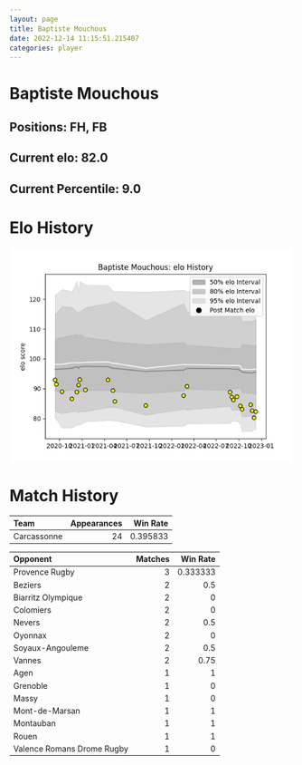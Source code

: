 ```yaml
---  
layout: page  
title: Baptiste Mouchous  
date: 2022-12-14 11:15:51.215407  
categories: player  
---
```

# Baptiste Mouchous

## Positions: FH, FB

## Current elo: 82.0

## Current Percentile: 9.0

# Elo History


![elo history](history_BaptisteMouchous.png)
# Match History


| Team        |   Appearances |   Win Rate |
|:------------|--------------:|-----------:|
| Carcassonne |            24 |   0.395833 |

| Opponent                   |   Matches |   Win Rate |
|:---------------------------|----------:|-----------:|
| Provence Rugby             |         3 |   0.333333 |
| Beziers                    |         2 |   0.5      |
| Biarritz Olympique         |         2 |   0        |
| Colomiers                  |         2 |   0        |
| Nevers                     |         2 |   0.5      |
| Oyonnax                    |         2 |   0        |
| Soyaux-Angouleme           |         2 |   0.5      |
| Vannes                     |         2 |   0.75     |
| Agen                       |         1 |   1        |
| Grenoble                   |         1 |   0        |
| Massy                      |         1 |   0        |
| Mont-de-Marsan             |         1 |   1        |
| Montauban                  |         1 |   1        |
| Rouen                      |         1 |   1        |
| Valence Romans Drome Rugby |         1 |   0        |